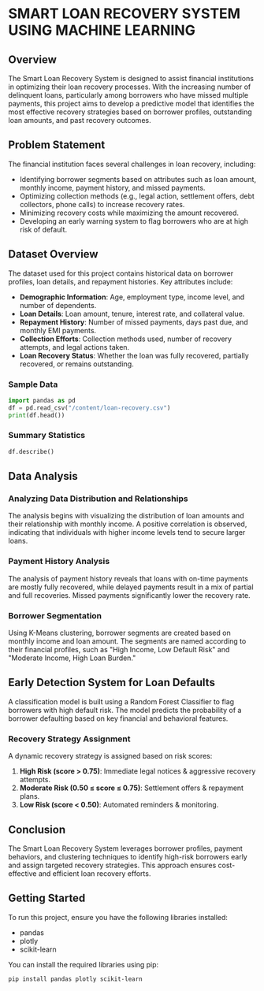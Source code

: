 # SMART LOAN RECOVERY SYSTEM USING MACHINE LEARNING

## Overview
The Smart Loan Recovery System is designed to assist financial institutions in optimizing their loan recovery processes. With the increasing number of delinquent loans, particularly among borrowers who have missed multiple payments, this project aims to develop a predictive model that identifies the most effective recovery strategies based on borrower profiles, outstanding loan amounts, and past recovery outcomes.

## Problem Statement
The financial institution faces several challenges in loan recovery, including:
- Identifying borrower segments based on attributes such as loan amount, monthly income, payment history, and missed payments.
- Optimizing collection methods (e.g., legal action, settlement offers, debt collectors, phone calls) to increase recovery rates.
- Minimizing recovery costs while maximizing the amount recovered.
- Developing an early warning system to flag borrowers who are at high risk of default.

## Dataset Overview
The dataset used for this project contains historical data on borrower profiles, loan details, and repayment histories. Key attributes include:

- **Demographic Information**: Age, employment type, income level, and number of dependents.
- **Loan Details**: Loan amount, tenure, interest rate, and collateral value.
- **Repayment History**: Number of missed payments, days past due, and monthly EMI payments.
- **Collection Efforts**: Collection methods used, number of recovery attempts, and legal actions taken.
- **Loan Recovery Status**: Whether the loan was fully recovered, partially recovered, or remains outstanding.

### Sample Data
```python
import pandas as pd
df = pd.read_csv("/content/loan-recovery.csv")
print(df.head())
```

### Summary Statistics
```python
df.describe()
```

## Data Analysis
### Analyzing Data Distribution and Relationships
The analysis begins with visualizing the distribution of loan amounts and their relationship with monthly income. A positive correlation is observed, indicating that individuals with higher income levels tend to secure larger loans.

### Payment History Analysis
The analysis of payment history reveals that loans with on-time payments are mostly fully recovered, while delayed payments result in a mix of partial and full recoveries. Missed payments significantly lower the recovery rate.

### Borrower Segmentation
Using K-Means clustering, borrower segments are created based on monthly income and loan amount. The segments are named according to their financial profiles, such as "High Income, Low Default Risk" and "Moderate Income, High Loan Burden."

## Early Detection System for Loan Defaults
A classification model is built using a Random Forest Classifier to flag borrowers with high default risk. The model predicts the probability of a borrower defaulting based on key financial and behavioral features.

### Recovery Strategy Assignment
A dynamic recovery strategy is assigned based on risk scores:
1. **High Risk (score > 0.75)**: Immediate legal notices & aggressive recovery attempts.
2. **Moderate Risk (0.50 ≤ score ≤ 0.75)**: Settlement offers & repayment plans.
3. **Low Risk (score < 0.50)**: Automated reminders & monitoring.

## Conclusion
The Smart Loan Recovery System leverages borrower profiles, payment behaviors, and clustering techniques to identify high-risk borrowers early and assign targeted recovery strategies. This approach ensures cost-effective and efficient loan recovery efforts.

## Getting Started
To run this project, ensure you have the following libraries installed:
- pandas
- plotly
- scikit-learn

You can install the required libraries using pip:
```bash
pip install pandas plotly scikit-learn
```


